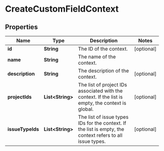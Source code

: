 # CreateCustomFieldContext

## Properties
Name | Type | Description | Notes
------------ | ------------- | ------------- | -------------
**id** | **String** | The ID of the context. |  [optional]
**name** | **String** | The name of the context. | 
**description** | **String** | The description of the context. |  [optional]
**projectIds** | **List&lt;String&gt;** | The list of project IDs associated with the context. If the list is empty, the context is global. |  [optional]
**issueTypeIds** | **List&lt;String&gt;** | The list of issue types IDs for the context. If the list is empty, the context refers to all issue types. |  [optional]
